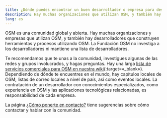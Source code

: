 ```yaml
---
title: ¿Dónde puedes encontrar un buen desarrollador o empresa para desarrollar con OSM?
description: Hay muchas organizaciones que utilizan OSM, y también hay desarrolladores que crean herramientas y procesos utilizando OSM.
lang: es
---
```


OSM es una comunidad global y abierta. Hay muchas organizaciones y empresas que utilizan OSM, y también hay desarrolladores que construyen herramientas y procesos utilizando OSM. La Fundación OSM no investiga a los desarrolladores ni mantiene una lista de desarrolladores.

Te recomendamos que te unas a la comunidad, investigues algunas de las redes y grupos involucrados, y hagas preguntas. Hay una larga [lista de servicios comerciales para OSM en nuestra wiki](https://wiki.openstreetmap.org/wiki/Commercial_OSM_Software_and_Services){:target=«_blank»}. Dependiendo de dónde te encuentres en el mundo, hay capítulos locales de OSM, listas de correo locales a nivel de país, así como eventos locales. La contratación de un desarrollador con conocimientos especializados, como experiencia en OSM y las aplicaciones tecnológicas relacionadas, es responsabilidad de cada empresa.

La página [¿Cómo ponerte en contacto?](/about-osm-community/get-in-touch.md) tiene sugerencias sobre cómo contactar y hablar con la comunidad.
